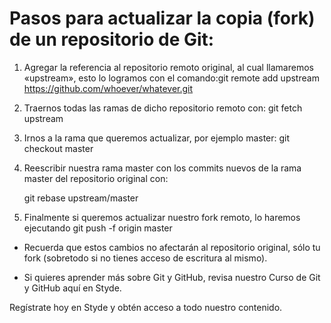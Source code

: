 # Pasos para actualizar la copia (fork) de un repositorio de Git:

1. Agregar la referencia al repositorio remoto original, al cual llamaremos «upstream», esto lo logramos con el comando:git remote add upstream https://github.com/whoever/whatever.git
2. Traernos todas las ramas de dicho repositorio remoto con: git fetch upstream
3. Irnos a la rama que queremos actualizar, por ejemplo master: git checkout master
4. Reescribir nuestra rama master con los commits nuevos de la rama master del repositorio original con:
    
    git rebase upstream/master
5. Finalmente si queremos actualizar nuestro fork remoto, lo haremos ejecutando git push -f origin master

- Recuerda que estos cambios no afectarán al repositorio original, sólo tu fork (sobretodo si no tienes acceso de escritura al mismo).

- Si quieres aprender más sobre Git y GitHub, revisa nuestro Curso de Git y GitHub aquí en Styde.

Regístrate hoy en Styde y obtén acceso a todo nuestro contenido. 